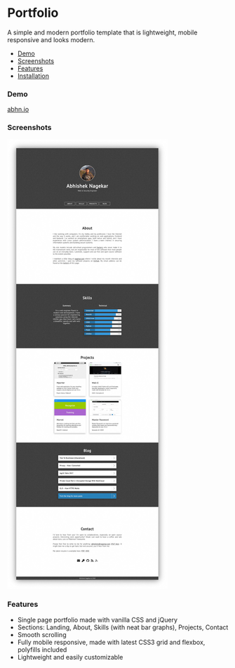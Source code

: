 # Portfolio

A simple and modern portfolio template that is lightweight, mobile responsive and looks modern. 

- [Demo](#demo)
- [Screenshots](#screenshots)
- [Features](#features)
- [Installation](#installation)

### Demo
[abhn.io](https://abhn.io)

### Screenshots
![homepage](tmp/screenshot.jpg?raw=true "Homepage")

### Features
- Single page portfolio made with vanilla CSS and jQuery
- Sections: Landing, About, Skills (with neat bar graphs), Projects, Contact
- Smooth scrolling
- Fully mobile responsive, made with latest CSS3 grid and flexbox, polyfills included
- Lightweight and easily customizable
